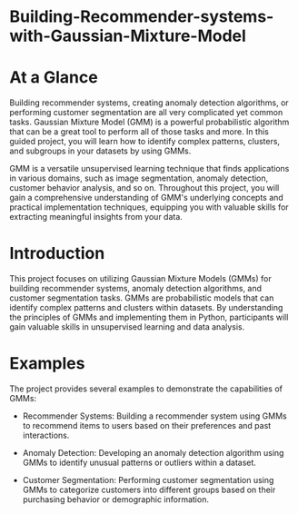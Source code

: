 # Building-Recommender-systems-with-Gaussian-Mixture-Model

# At a Glance

Building recommender systems, creating anomaly detection algorithms, or performing customer segmentation are all very complicated yet common tasks. Gaussian Mixture Model (GMM) is a powerful probabilistic algorithm that can be a great tool to perform all of those tasks and more. In this guided project, you will learn how to identify complex patterns, clusters, and subgroups in your datasets by using GMMs.

GMM is a versatile unsupervised learning technique that finds applications in various domains, such as image segmentation, anomaly detection, customer behavior analysis, and so on. Throughout this project, you will gain a comprehensive understanding of GMM's underlying concepts and practical implementation techniques, equipping you with valuable skills for extracting meaningful insights from your data.

# Introduction

This project focuses on utilizing Gaussian Mixture Models (GMMs) for building recommender systems, anomaly detection algorithms, and customer segmentation tasks. GMMs are probabilistic models that can identify complex patterns and clusters within datasets. By understanding the principles of GMMs and implementing them in Python, participants will gain valuable skills in unsupervised learning and data analysis.

# Examples

The project provides several examples to demonstrate the capabilities of GMMs:

- Recommender Systems: Building a recommender system using GMMs to recommend items to users based on their preferences and past interactions.

- Anomaly Detection: Developing an anomaly detection algorithm using GMMs to identify unusual patterns or outliers within a dataset.

- Customer Segmentation: Performing customer segmentation using GMMs to categorize customers into different groups based on their purchasing behavior or demographic information.
